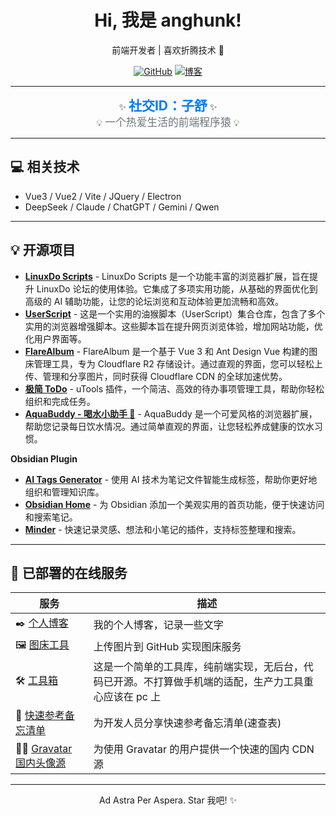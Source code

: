 <div align="center">
  <h1>Hi, 我是 anghunk!</h1>
  <p>前端开发者 | 喜欢折腾技术 🚀</p>

  <p>
    <a href="https://github.com/anghunk"><img src="https://img.shields.io/badge/GitHub-100000?style=for-the-badge&logo=github&logoColor=white" alt="GitHub"></a> 
    <a href="https://zishu.me/"><img src="https://img.shields.io/badge/博客-blue?style=for-the-badge&logo=blogger&logoColor=white" alt="博客"></a>
  </p>
</div>

---

<div align="center">
  ✨ <span style="font-size: 1.5em; font-weight: bold; color: #007bff;">社交ID：子舒</span> ✨<br>
  💡 <span style="font-size: 1.2em; color: #6c757d;">一个热爱生活的前端程序猿</span> 💡
</div>

---

## 💻 相关技术

*   Vue3 / Vue2 / Vite / JQuery / Electron
*   DeepSeek / Claude / ChatGPT / Gemini / Qwen 

---

## 💡 开源项目

*  **[LinuxDo Scripts](https://github.com/anghunk/linuxdo-scripts)** - LinuxDo Scripts 是一个功能丰富的浏览器扩展，旨在提升 LinuxDo 论坛的使用体验。它集成了多项实用功能，从基础的界面优化到高级的 AI 辅助功能，让您的论坛浏览和互动体验更加流畅和高效。
*  **[UserScript](https://github.com/anghunk/UserScript)** - 这是一个实用的油猴脚本（UserScript）集合仓库，包含了多个实用的浏览器增强脚本。这些脚本旨在提升网页浏览体验，增加网站功能，优化用户界面等。
*  **[FlareAlbum](https://github.com/anghunk/flarealbum)** - FlareAlbum 是一个基于 Vue 3 和 Ant Design Vue 构建的图床管理工具，专为 Cloudflare R2 存储设计。通过直观的界面，您可以轻松上传、管理和分享图片，同时获得 Cloudflare CDN 的全球加速优势。
*  **[极简 ToDo](https://github.com/anghunk/utools-todo)** - uTools 插件，一个简洁、高效的待办事项管理工具，帮助你轻松组织和完成任务。
*  **[AquaBuddy - 喝水小助手 🐳](https://github.com/anghunk/AquaBuddy)** - AquaBuddy 是一个可爱风格的浏览器扩展，帮助您记录每日饮水情况。通过简单直观的界面，让您轻松养成健康的饮水习惯。

**Obsidian Plugin**
*  **[AI Tags Generator](https://github.com/anghunk/obsidian-ai-tags)** - 使用 AI 技术为笔记文件智能生成标签，帮助你更好地组织和管理知识库。
*  **[Obsidian Home](https://github.com/anghunk/obsidian-home)** - 为 Obsidian 添加一个美观实用的首页功能，便于快速访问和搜索笔记。
*  **[Minder](https://github.com/anghunk/obsidian-Minder)** - 快速记录灵感、想法和小笔记的插件，支持标签整理和搜索。

---

## 🚀 已部署的在线服务

| 服务 | 描述 |
|---|---|
| ✒️ [个人博客](https://zishu.me/) | 我的个人博客，记录一些文字 |
| 🖼️ [图床工具](https://img.zishu.me/) | 上传图片到 GitHub 实现图床服务 |
| 🛠️ [工具箱](https://ztools.zishu.me/) | 这是一个简单的工具库，纯前端实现，无后台，代码已开源。不打算做手机端的适配，生产力工具重心应该在 pc 上 |
| 📖 [快速参考备忘清单](https://ref.zishu.me/) | 为开发人员分享快速参考备忘清单(速查表) |
| 🧑‍🎄 [Gravatar 国内头像源](https://gravatar.zishu.me/) | 为使用 Gravatar 的用户提供一个快速的国内 CDN 源 |

---

<div align="center">
  Ad Astra Per Aspera. Star 我吧! ✨
</div>
